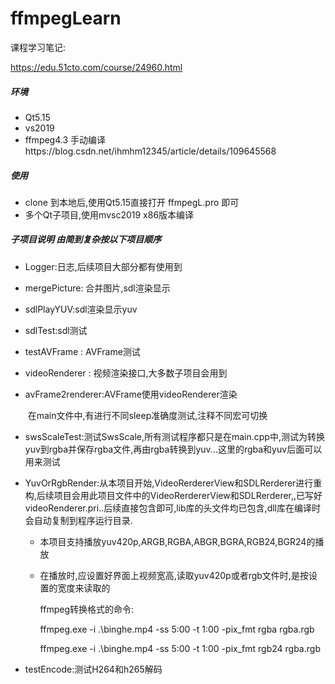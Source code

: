 # ffmpegLearn

课程学习笔记:

https://edu.51cto.com/course/24960.html

##### 环境

+ Qt5.15
+ vs2019
+ ffmpeg4.3 手动编译https://blog.csdn.net/ihmhm12345/article/details/109645568

##### 使用

+ clone 到本地后,使用Qt5.15直接打开 ffmpegL.pro 即可
+ 多个Qt子项目,使用mvsc2019 x86版本编译

##### 子项目说明 由简到复杂按以下项目顺序

+ Logger:日志,后续项目大部分都有使用到

+ mergePicture: 合并图片,sdl渲染显示

+ sdlPlayYUV:sdl渲染显示yuv

+ sdlTest:sdl测试

+ testAVFrame : AVFrame测试

+ videoRenderer : 视频渲染接口,大多数子项目会用到

+ avFrame2renderer:AVFrame使用videoRenderer渲染

  ​	在main文件中,有进行不同sleep准确度测试,注释不同宏可切换

+ swsScaleTest:测试SwsScale,所有测试程序都只是在main.cpp中,测试为转换yuv到rgba并保存rgba文件,再由rgba转换到yuv...这里的rgba和yuv后面可以用来测试

+ YuvOrRgbRender:从本项目开始,VideoRerdererView和SDLRerderer进行重构,后续项目会用此项目文件中的VideoRerdererView和SDLRerderer,,已写好videoRenderer.pri..后续直接包含即可,lib库的头文件均已包含,dll库在编译时会自动复制到程序运行目录.

  + 本项目支持播放yuv420p,ARGB,RGBA,ABGR,BGRA,RGB24,BGR24的播放

  + 在播放时,应设置好界面上视频宽高,读取yuv420p或者rgb文件时,是按设置的宽度来读取的

    ffmpeg转换格式的命令:

    ffmpeg.exe -i .\binghe.mp4 -ss 5:00 -t 1:00 -pix_fmt rgba rgba.rgb

    ffmpeg.exe -i .\binghe.mp4 -ss 5:00 -t 1:00 -pix_fmt rgb24 rgba.rgb
  
+ testEncode:测试H264和h265解码

